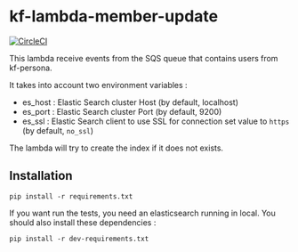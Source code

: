# kf-lambda-member-update

[![CircleCI](https://circleci.com/gh/kids-first/kf-lambda-member-update.svg?style=svg)](https://circleci.com/gh/kids-first/kf-lambda-member-update)

This lambda receive events from the SQS queue that contains users from kf-persona.

It takes into account two environment variables :
- es_host : Elastic Search cluster Host (by default, localhost)
- es_port : Elastic Search cluster Port (by default, 9200)
- es_ssl : Elastic Search client to use SSL for connection set value to `https` (by default, `no_ssl`)

The lambda will try to create the index if it does not exists.

## Installation

```
pip install -r requirements.txt
```

If you want run the tests, you need an elasticsearch running in local. 
You should also install these dependencies :
```
pip install -r dev-requirements.txt
```
